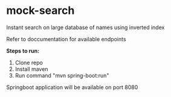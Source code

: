 # mock-search
Instant search on large database of names using inverted index

Refer to doccumentation for available endpoints

<b>Steps to run:</b>
1. Clone repo
2. Install maven
3. Run command "mvn spring-boot:run"

Springboot application will be available on port 8080
